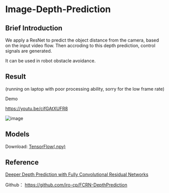 # Image-Depth-Prediction

## Brief Introduction
We apply a ResNet to predict the object distance from the camera, based on the input video flow. Then accroding to this depth prediction, control signals are generated.

It can be used in robot obstacle avoidance.

## Result
(running on laptop with poor processing ability, sorry for the low frame rate)


Demo


https://youtu.be/cifGAtXUFR8

![image](/gif/Prediction.gif)

## Models

Download: [TensorFlow(.npy)](http://campar.in.tum.de/files/rupprecht/depthpred/NYU_ResNet-UpProj.npy)

## Reference

[Deeper Depth Prediction with Fully Convolutional Residual Networks](https://arxiv.org/abs/1606.00373)

Github： https://github.com/iro-cp/FCRN-DepthPrediction
